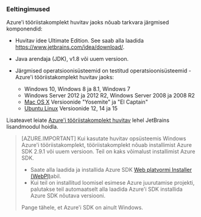 ### <a name="prerequisites"></a>Eeltingimused

Azure'i tööriistakomplekt huvitav jaoks nõuab tarkvara järgmised komponendid:

* Huvitav idee Ultimate Edition. See saab alla laadida <https://www.jetbrains.com/idea/download/>.

* Java arendaja (JDK), v1.8 või uuem versioon. 

* Järgmised operatsioonisüsteemid on testitud operatsioonisüsteemid - Azure'i tööriistakomplekt huvitav jaoks:
    * Windows 10, Windows 8 ja 8.1, Windows 7
    * Windows Server 2012 ja 2012 R2, Windows Server 2008 ja 2008 R2
    * [Mac OS X](http://www.apple.com/osx) Versioonide "Yosemite" ja "El Captain"
    * [Ubuntu Linux](http://www.ubuntu.com) Versioonide 12, 14 ja 15

Lisateavet leiate [Azure'i tööriistakomplekt huvitav](https://plugins.jetbrains.com/plugin/8053) lehel JetBrains lisandmoodul hoidla.

> [AZURE.IMPORTANT] Kui kasutate huvitav opsüsteemis Windows Azure'i tööriistakomplekt, tööriistakomplekt nõuab installimist Azure SDK 2.9.1 või uuem versioon. Teil on kaks võimalust installimist Azure SDK.
> 
> * Saate alla laadida ja installida Azure SDK [Web platvormi Installer (WebPI)](http://go.microsoft.com/fwlink/?LinkID=252838)abil.
> * Kui teil on installitud loomisel esimese Azure juurutamise projekti, palutakse teil automaatselt alla laadida Azure'i SDK installida Azure SDK nõutava versiooni.
> 
> Pange tähele, et Azure'i SDK on ainult Windows.
